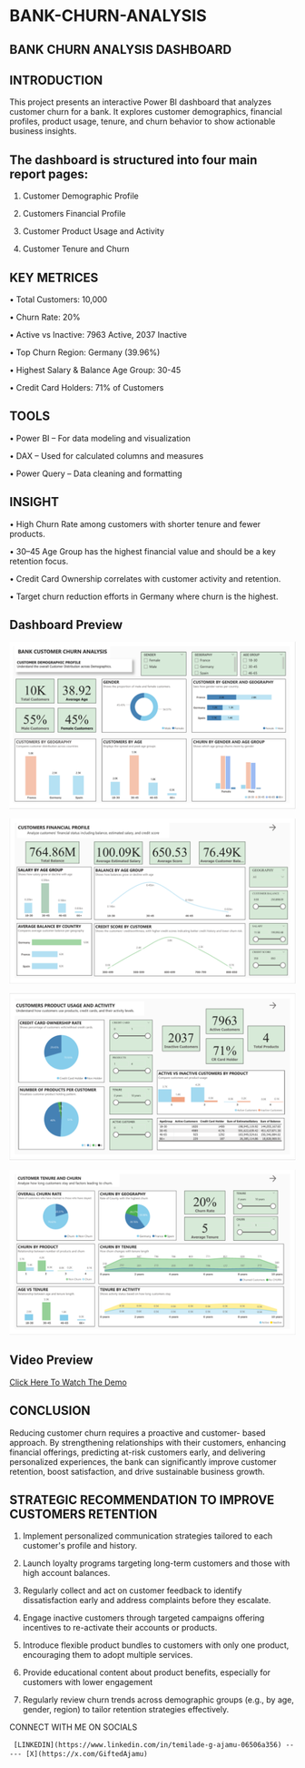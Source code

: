 # BANK-CHURN-ANALYSIS

## BANK CHURN ANALYSIS DASHBOARD

## INTRODUCTION

This project presents an interactive Power BI dashboard that analyzes customer churn for a bank. It explores customer demographics, financial profiles, product usage, tenure, and churn behavior to  show actionable business insights.


## The dashboard is structured into four main report pages:

1.	Customer Demographic Profile

2.	Customers Financial Profile

3.	Customer Product Usage and Activity

4.	Customer Tenure and Churn


## KEY METRICES

•	Total Customers: 10,000

•	Churn Rate: 20%

•	Active vs Inactive: 7963 Active, 2037 Inactive

•	Top Churn Region: Germany (39.96%)

•	Highest Salary & Balance Age Group: 30-45

•	Credit Card Holders: 71% of Customers

## TOOLS 

•	Power BI – For data modeling and visualization

•	DAX – Used for calculated columns and measures

•	Power Query – Data cleaning and formatting


## INSIGHT

•	High Churn Rate among customers with shorter tenure and fewer products.

•	30–45 Age Group has the highest financial value and should be a key retention focus.

•	Credit Card Ownership correlates with customer activity and retention.

•	Target churn reduction efforts in Germany where churn is the highest.

 ## Dashboard Preview

 ![](https://github.com/EbunTemi48/BANK-CHURN-ANALYSIS/blob/main/Screenshot%202025-05-31%20191802.png)

 ![](https://github.com/EbunTemi48/BANK-CHURN-ANALYSIS/blob/main/Screenshot%202025-05-31%20191955.png)

 ![](https://github.com/EbunTemi48/BANK-CHURN-ANALYSIS/blob/main/Screenshot%202025-05-31%20192043.png)

![](https://github.com/EbunTemi48/BANK-CHURN-ANALYSIS/blob/main/Screenshot%202025-05-31%20192133.png)


## Video Preview

[Click Here To Watch The Demo](https://youtu.be/Y2zW2ZwnRb4)


## CONCLUSION

Reducing customer churn requires a proactive and customer- based approach. By strengthening relationships with their customers, enhancing financial offerings, predicting at-risk customers early, and delivering personalized experiences, the bank can significantly improve customer retention, boost satisfaction, and drive sustainable business growth.


## STRATEGIC RECOMMENDATION TO IMPROVE CUSTOMERS RETENTION

1.	Implement personalized communication strategies tailored to each customer's profile and history.

2.	Launch loyalty programs targeting long-term customers and those with high account balances.
	
3.	Regularly collect and act on customer feedback to identify dissatisfaction early and address complaints before they escalate.

4.	Engage inactive customers through targeted campaigns offering incentives to re-activate their accounts or products.

5.	Introduce flexible product bundles to customers with only one product, encouraging them to adopt multiple services.

6.	Provide educational content about product benefits, especially for customers with lower engagement

7.	Regularly review churn trends across demographic groups (e.g., by age, gender, region) to tailor retention strategies effectively.

   CONNECT WITH ME ON SOCIALS
	 
	 [LINKEDIN](https://www.linkedin.com/in/temilade-g-ajamu-06506a356) ----- [X](https://x.com/GiftedAjamu)

   


